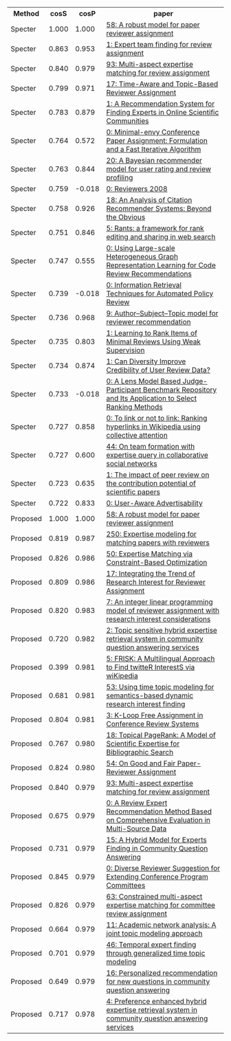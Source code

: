 <html><table><tr>
<th>Method</th>
<th>cosS</th>
<th>cosP</th>
<th>paper</th>
</tr>
<tr>
<td>Specter</td>
<td>1.000</td>
<td>1.000</td>
<td><a href="https://www.semanticscholar.org/paper/eb31b028c0562ddba451c924c284fd42d030bbb4">58: A robust model for paper reviewer assignment</a></td>
</tr>
<tr>
<td>Specter</td>
<td>0.863</td>
<td>0.953</td>
<td><a href="https://www.semanticscholar.org/paper/5b2bf14a12c01c50b15f03fdbce31d8330cf124b">1: Expert team finding for review assignment</a></td>
</tr>
<tr>
<td>Specter</td>
<td>0.840</td>
<td>0.979</td>
<td><a href="https://www.semanticscholar.org/paper/4ecf9fb2627da6037348cbb006670643a8979dbb">93: Multi-aspect expertise matching for review assignment</a></td>
</tr>
<tr>
<td>Specter</td>
<td>0.799</td>
<td>0.971</td>
<td><a href="https://www.semanticscholar.org/paper/b04cf77baefcdc43138b9045fd6a82a170d78d01">17: Time-Aware and Topic-Based Reviewer Assignment</a></td>
</tr>
<tr>
<td>Specter</td>
<td>0.783</td>
<td>0.879</td>
<td><a href="https://www.semanticscholar.org/paper/1211b7efd38a6672563ec17f583f96ab216b48af">1: A Recommendation System for Finding Experts in Online Scientific Communities</a></td>
</tr>
<tr>
<td>Specter</td>
<td>0.764</td>
<td>0.572</td>
<td><a href="https://www.semanticscholar.org/paper/b566d4b1af1ec0bd74e19d38e8275d86ac6709e6">0: Minimal-envy Conference Paper Assignment: Formulation and a Fast Iterative Algorithm</a></td>
</tr>
<tr>
<td>Specter</td>
<td>0.763</td>
<td>0.844</td>
<td><a href="https://www.semanticscholar.org/paper/b199e1a52887a6095f3ff41ce9897a076314f41d">20: A Bayesian recommender model for user rating and review profiling</a></td>
</tr>
<tr>
<td>Specter</td>
<td>0.759</td>
<td>-0.018</td>
<td><a href="https://www.semanticscholar.org/paper/6f562fd7b5baa018ea671531d6c00b81e2da0c4c">0: Reviewers 2008</a></td>
</tr>
<tr>
<td>Specter</td>
<td>0.758</td>
<td>0.926</td>
<td><a href="https://www.semanticscholar.org/paper/d76f8a0b7f6b254ca902b3b4b620e2f6d17527d6">18: An Analysis of Citation Recommender Systems: Beyond the Obvious</a></td>
</tr>
<tr>
<td>Specter</td>
<td>0.751</td>
<td>0.846</td>
<td><a href="https://www.semanticscholar.org/paper/ba560ba028b106df1312d74b13904feaf6898ec7">5: Rants: a framework for rank editing and sharing in web search</a></td>
</tr>
<tr>
<td>Specter</td>
<td>0.747</td>
<td>0.555</td>
<td><a href="https://www.semanticscholar.org/paper/5143a2c12f9bcf3f366a202cffe046c7a6dd98cf">0: Using Large-scale Heterogeneous Graph Representation Learning for Code Review Recommendations</a></td>
</tr>
<tr>
<td>Specter</td>
<td>0.739</td>
<td>-0.018</td>
<td><a href="https://www.semanticscholar.org/paper/3b3a5509dd8e067c4145d351e6134cd93e1b42a5">0: Information Retrieval Techniques for Automated Policy Review</a></td>
</tr>
<tr>
<td>Specter</td>
<td>0.736</td>
<td>0.968</td>
<td><a href="https://www.semanticscholar.org/paper/e56c28adf2f3e2f97960228b207b607bd95b7258">9: Author–Subject–Topic model for reviewer recommendation</a></td>
</tr>
<tr>
<td>Specter</td>
<td>0.735</td>
<td>0.803</td>
<td><a href="https://www.semanticscholar.org/paper/08a658abd5eea83c0771a7514e665bf230d27d79">1: Learning to Rank Items of Minimal Reviews Using Weak Supervision</a></td>
</tr>
<tr>
<td>Specter</td>
<td>0.734</td>
<td>0.874</td>
<td><a href="https://www.semanticscholar.org/paper/5afd23ab5a57f10eaa8bb19b052bdd7084d1b49c">1: Can Diversity Improve Credibility of User Review Data?</a></td>
</tr>
<tr>
<td>Specter</td>
<td>0.733</td>
<td>-0.018</td>
<td><a href="https://www.semanticscholar.org/paper/7b9a66b7e99b818b64e2febcdce0a1a4ab2777db">0: A Lens Model Based Judge-Participant Benchmark Repository and Its Application to Select Ranking Methods</a></td>
</tr>
<tr>
<td>Specter</td>
<td>0.727</td>
<td>0.858</td>
<td><a href="https://www.semanticscholar.org/paper/ef8f575f959b8dffee307289d43f215fe6daa91e">0: To link or not to link: Ranking hyperlinks in Wikipedia using collective attention</a></td>
</tr>
<tr>
<td>Specter</td>
<td>0.727</td>
<td>0.600</td>
<td><a href="https://www.semanticscholar.org/paper/d7e3bb3938088aafb98e42252fe8dffb5a6f01d9">44: On team formation with expertise query in collaborative social networks</a></td>
</tr>
<tr>
<td>Specter</td>
<td>0.723</td>
<td>0.635</td>
<td><a href="https://www.semanticscholar.org/paper/9102567bb0167f469740024e82f05b3c9e8e2627">1: The impact of peer review on the contribution potential of scientific papers</a></td>
</tr>
<tr>
<td>Specter</td>
<td>0.722</td>
<td>0.833</td>
<td><a href="https://www.semanticscholar.org/paper/4fa684ec0792c79d762dda5d89d1928d4de04b48">0: User-Aware Advertisability</a></td>
</tr>
<tr>
<td>Proposed</td>
<td>1.000</td>
<td>1.000</td>
<td><a href="https://www.semanticscholar.org/paper/eb31b028c0562ddba451c924c284fd42d030bbb4">58: A robust model for paper reviewer assignment</a></td>
</tr>
<tr>
<td>Proposed</td>
<td>0.819</td>
<td>0.987</td>
<td><a href="https://www.semanticscholar.org/paper/2f97cfc7ae277ad4d0097b6d9293c3e397b53adb">250: Expertise modeling for matching papers with reviewers</a></td>
</tr>
<tr>
<td>Proposed</td>
<td>0.826</td>
<td>0.986</td>
<td><a href="https://www.semanticscholar.org/paper/d191f8942c9eab2e77f9959200b085c9a53ec126">50: Expertise Matching via Constraint-Based Optimization</a></td>
</tr>
<tr>
<td>Proposed</td>
<td>0.809</td>
<td>0.986</td>
<td><a href="https://www.semanticscholar.org/paper/b9da24f0aec6111986f1ed416f43b57d460d0db8">17: Integrating the Trend of Research Interest for Reviewer Assignment</a></td>
</tr>
<tr>
<td>Proposed</td>
<td>0.820</td>
<td>0.983</td>
<td><a href="https://www.semanticscholar.org/paper/faf6e1e0e5103b11960e947c9384f3b037224a95">7: An integer linear programming model of reviewer assignment with research interest considerations</a></td>
</tr>
<tr>
<td>Proposed</td>
<td>0.720</td>
<td>0.982</td>
<td><a href="https://www.semanticscholar.org/paper/9892031524ff81aebd925b5f67bc184189196e42">2: Topic sensitive hybrid expertise retrieval system in community question answering services</a></td>
</tr>
<tr>
<td>Proposed</td>
<td>0.399</td>
<td>0.981</td>
<td><a href="https://www.semanticscholar.org/paper/ea80126e06fb5531000aa4c488aa14d3f2e31a5a">5: FRISK: A Multilingual Approach to Find twitteR InterestS via wiKipedia</a></td>
</tr>
<tr>
<td>Proposed</td>
<td>0.681</td>
<td>0.981</td>
<td><a href="https://www.semanticscholar.org/paper/213060e2c46f959030ea03b5729682b7476d7a80">53: Using time topic modeling for semantics-based dynamic research interest finding</a></td>
</tr>
<tr>
<td>Proposed</td>
<td>0.804</td>
<td>0.981</td>
<td><a href="https://www.semanticscholar.org/paper/b1ca6126f0b116584c1b2a048153931161aca0a5">3: K-Loop Free Assignment in Conference Review Systems</a></td>
</tr>
<tr>
<td>Proposed</td>
<td>0.767</td>
<td>0.980</td>
<td><a href="https://www.semanticscholar.org/paper/430c03e01c902bbd38e29ceaa03daf68a0389153">18: Topical PageRank: A Model of Scientific Expertise for Bibliographic Search</a></td>
</tr>
<tr>
<td>Proposed</td>
<td>0.824</td>
<td>0.980</td>
<td><a href="https://www.semanticscholar.org/paper/a6618fee4ea59323c6b0b43819ae24728cd35c83">54: On Good and Fair Paper-Reviewer Assignment</a></td>
</tr>
<tr>
<td>Proposed</td>
<td>0.840</td>
<td>0.979</td>
<td><a href="https://www.semanticscholar.org/paper/4ecf9fb2627da6037348cbb006670643a8979dbb">93: Multi-aspect expertise matching for review assignment</a></td>
</tr>
<tr>
<td>Proposed</td>
<td>0.675</td>
<td>0.979</td>
<td><a href="https://www.semanticscholar.org/paper/b8b5107e26d43894d351380fc1bedb2bf511331e">0: A Review Expert Recommendation Method Based on Comprehensive Evaluation in Multi-Source Data</a></td>
</tr>
<tr>
<td>Proposed</td>
<td>0.731</td>
<td>0.979</td>
<td><a href="https://www.semanticscholar.org/paper/12631b916898ecfb039d3b869aa19613310a86b1">15: A Hybrid Model for Experts Finding in Community Question Answering</a></td>
</tr>
<tr>
<td>Proposed</td>
<td>0.845</td>
<td>0.979</td>
<td><a href="https://www.semanticscholar.org/paper/1a54814dda91145200ed730dc8d4497ad62a13ad">0: Diverse Reviewer Suggestion for Extending Conference Program Committees</a></td>
</tr>
<tr>
<td>Proposed</td>
<td>0.826</td>
<td>0.979</td>
<td><a href="https://www.semanticscholar.org/paper/b9796949779ed4761db3e7095289bb4736d1df66">63: Constrained multi-aspect expertise matching for committee review assignment</a></td>
</tr>
<tr>
<td>Proposed</td>
<td>0.664</td>
<td>0.979</td>
<td><a href="https://www.semanticscholar.org/paper/262bede9b9415c9a95fcead541e135034fd72367">11: Academic network analysis: A joint topic modeling approach</a></td>
</tr>
<tr>
<td>Proposed</td>
<td>0.701</td>
<td>0.979</td>
<td><a href="https://www.semanticscholar.org/paper/d1b6558483ce7b3d71bc7fc070402f22979d9d78">46: Temporal expert finding through generalized time topic modeling</a></td>
</tr>
<tr>
<td>Proposed</td>
<td>0.649</td>
<td>0.979</td>
<td><a href="https://www.semanticscholar.org/paper/9e1ff694b5e91b337409b75fb6347edcc199a415">16: Personalized recommendation for new questions in community question answering</a></td>
</tr>
<tr>
<td>Proposed</td>
<td>0.717</td>
<td>0.978</td>
<td><a href="https://www.semanticscholar.org/paper/cce1e4bd810fa4943c1e0632ae8c49b74ac4a12b">4: Preference enhanced hybrid expertise retrieval system in community question answering services</a></td>
</tr>
</table></html>
